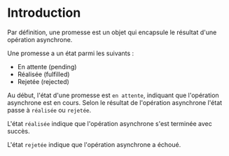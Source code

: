 # Introduction

Par définition, une promesse est un objet qui encapsule le résultat d'une opération asynchrone.

Une promesse a un état parmi les suivants :

- En attente (pending)
- Réalisée (fulfilled)
- Rejetée (rejected)

Au début, l'état d'une promesse est `en attente`, indiquant que l'opération asynchrone est en cours. Selon le résultat de l'opération asynchrone l'état passe à `réalisée` ou `rejetée`.

L'état `réalisée` indique que l'opération asynchrone s'est terminée avec succès.

L'état `rejetée` indique que l'opération asynchrone a échoué.
